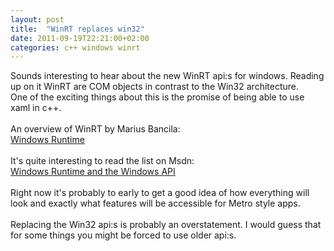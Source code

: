 ```yaml
---
layout: post
title:  "WinRT replaces win32"
date: 2011-09-19T22:21:00+02:00
categories: c++ windows winrt
---
```


Sounds interesting to hear about the new WinRT api:s for windows. Reading up on it WinRT are COM objects in contrast to the Win32 architecture.<br>
One of the exciting things about this is the promise of being able to use xaml in c++.<br><br>
An overview of WinRT by Marius Bancila:<br><a href="http://mariusbancila.ro/blog/2011/09/15/windows-runtime/">Windows Runtime</a><br><br>
It's quite interesting to read the list on Msdn:<br><a href="http://msdn.microsoft.com/en-us/library/windows/apps/hh464945(v=VS.85).aspx">Windows Runtime and the Windows API</a><br><br>
Right now it's probably to early to get a good idea of how everything will look and exactly what features will be accessible for Metro style apps.<br><br>
Replacing the Win32 api:s is probably an overstatement. I would guess that for some things you might be forced to use older api:s.
<div style="clear: both;"></div>